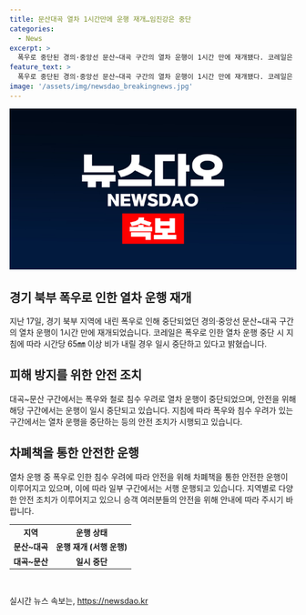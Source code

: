 ```yaml
---
title: 문산대곡 열차 1시간만에 운행 재개…임진강은 중단
categories:
  - News
excerpt: >
  폭우로 중단된 경의·중앙선 문산~대곡 구간의 열차 운행이 1시간 만에 재개됐다. 코레일은 이날 오전 5시 55분부터 중단됐던 해당 구간 열차를 7시부터 운행 재개했다고 밝혔다. 열차는 호우로 인해 서행 운행되며, 문산에서 임진강 구간 열차는 폭우와 철로 침수 우려로 운행 중단되었다.
feature_text: >
  폭우로 중단된 경의·중앙선 문산~대곡 구간의 열차 운행이 1시간 만에 재개됐다. 코레일은 이날 오전 5시 55분부터 중단됐던 해당 구간 열차를 7시부터 운행 재개했다고 밝혔다. 열차는 호우로 인해 서행 운행되며, 문산에서 임진강 구간 열차는 폭우와 철로 침수 우려로 운행 중단되었다.
image: '/assets/img/newsdao_breakingnews.jpg'
---
```


<p><img src="/assets/img/newsdao_breakingnews.jpg" alt="koreaapp 속보" /></p>

<h2 data-ke-size="size26">경기 북부 폭우로 인한 열차 운행 재개</h2>

<p data-ke-size="size16">지난 17일, 경기 북부 지역에 내린 폭우로 인해 중단되었던 경의·중앙선 문산~대곡 구간의 열차 운행이 1시간 만에 재개되었습니다. 코레일은 폭우로 인한 열차 운행 중단 시 지침에 따라 시간당 65㎜ 이상 비가 내릴 경우 일시 중단하고 있다고 밝혔습니다. </p>

<h2 data-ke-size="size26">피해 방지를 위한 안전 조치</h2>

<p data-ke-size="size16">대곡~문산 구간에서는 폭우와 철로 침수 우려로 열차 운행이 중단되었으며, 안전을 위해 해당 구간에서는 운행이 일시 중단되고 있습니다. 지침에 따라 폭우와 침수 우려가 있는 구간에서는 열차 운행을 중단하는 등의 안전 조치가 시행되고 있습니다.</p>

<h2 data-ke-size="size26">차폐책을 통한 안전한 운행</h2>

<p data-ke-size="size16">열차 운행 중 폭우로 인한 침수 우려에 따라 안전을 위해 차폐책을 통한 안전한 운행이 이루어지고 있으며, 이에 따라 일부 구간에서는 서행 운행되고 있습니다. 지역별로 다양한 안전 조치가 이루어지고 있으니 승객 여러분들의 안전을 위해 안내에 따라 주시기 바랍니다.</p>

<table>
  <tr>
    <th>지역</th>
    <th>운행 상태</th>
  </tr>
  <tr>
    <td style="text-align: center; height: 17px;"><b>문산~대곡</b></td>
    <td style="text-align: center; height: 17px;"><b>운행 재개 (서행 운행)</b></td>
  </tr>
  <tr>
    <td style="text-align: center; height: 17px;"><b>대곡~문산</b></td>
    <td style="text-align: center; height: 17px;"><b>일시 중단</b></td>
  </tr>
</table>

<p data-ke-size="size16">&nbsp;</p>
실시간 뉴스 속보는, <a href="https://newsdao.kr" rel="dofollow">https://newsdao.kr</a>


